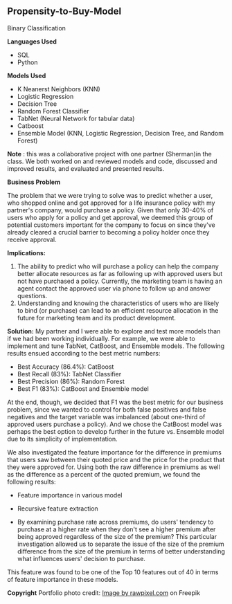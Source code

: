 ## **Propensity-to-Buy-Model**

Binary Classification

**Languages Used**

- SQL
- Python

**Models Used**

- K Neanerst Neighbors (KNN)
- Logistic Regression
- Decision Tree
- Random Forest Classifier
- TabNet (Neural Network for tabular data)
- Catboost
- Ensemble Model (KNN, Logistic Regression, Decision Tree, and Random Forest)

**Note** : this was a collaborative project with one partner (Sherman)in the class. We both worked on and reviewed models and code, discussed and improved results, and evaluated and presented results.

**Business Problem**

The problem that we were trying to solve was to predict whether a user, who shopped online and got approved for a life insurance policy with my partner's company, would purchase a policy. Given that only 30-40% of users who apply for a policy and get approval, we deemed this group of potential customers important for the company to focus on since they've already cleared a crucial barrier to becoming a policy holder once they receive approval.

**Implications:**

1. The ability to predict who will purchase a policy can help the company better allocate resources as far as following up with approved users but not have purchased a policy. Currently, the marketing team is having an agent contact the approved user via phone to follow up and answer questions.
2. Understanding and knowing the characteristics of users who are likely to bind (or purchase) can lead to an efficient resource allocation in the future for marketing team and its product development.

**Solution:** My partner and I were able to explore and test more models than if we had been working individually. For example, we were able to implement and tune TabNet, CatBoost, and Ensemble models. The following results ensued according to the best metric numbers:

- Best Accuracy (86.4%): CatBoost
- Best Recall (83%): TabNet Classifier
- Best Precision (86%): Random Forest
- Best F1 (83%): CatBoost and Ensemble model

At the end, though, we decided that F1 was the best metric for our business problem, since we wanted to control for both false positives and false negatives and the target variable was imbalanced (about one-third of approved users purchase a policy). And we chose the CatBoost model was perhaps the best option to develop further in the future vs. Ensemble model due to its simplicity of implementation.

We also investigated the feature importance for the difference in premiums that users saw between their quoted price and the price for the product that they were approved for. Using both the raw difference in premiums as well as the difference as a percent of the quoted premium, we found the following results:

- Feature importance in various model

- Recursive feature extraction

- By examining purchase rate across premiums, do users' tendency to purchase at a higher rate when they don't see a higher premium after being approved regardless of the size of the premium? This particular investigation allowed us to separate the issue of the size of the premium difference from the size of the premium in terms of better understanding what influences users' decision to purchase.

This feature was found to be one of the Top 10 features out of 40 in terms of feature importance in these models.

**Copyright**
Portfolio photo credit: <a href="https://www.freepik.com/free-vector/illustration-family-life-insurance_3133071.htm">Image by rawpixel.com</a> on Freepik
